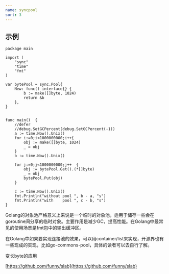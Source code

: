 ```yaml
---
name: syncpool
sort: 3
---
```


## 示例

```
package main

import (
    "sync"
    "time"
    "fmt"
)

var bytePool = sync.Pool{
    New: func() interface{} {
        b := make([]byte, 1024)
        return &b
    },
}


func main()  {
    //defer
    //debug.SetGCPercent(debug.SetGCPercent(-1))
    a := time.Now().Unix()
    for i:=0;i<1000000000;i++{
        obj := make([]byte, 1024)
        _ = obj
    }
    b := time.Now().Unix()

    for j:=0;j<1000000000;j++  {
        obj := bytePool.Get().(*[]byte)
        _ = obj
        bytePool.Put(obj)
    }

    c := time.Now().Unix()
    fmt.Println("without pool ", b - a, "s")
    fmt.Println("with    pool ", c - b, "s")
}
```

Golang的对象池严格意义上来说是一个临时的对象池，适用于储存一些会在goroutine间分享的临时对象。主要作用是减少GC，提高性能。在Golang中最常见的使用场景是fmt包中的输出缓冲区。

在Golang中如果要实现连接池的效果，可以用container/list来实现，开源界也有一些现成的实现，比如go-commons-pool，具体的读者可以去自行了解。

变长byte的应用

[https://github.com/funny/slab](https://github.com/funny/slab)


